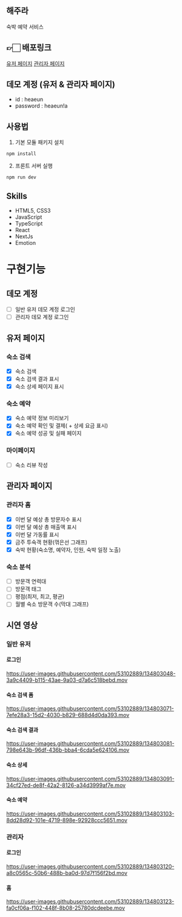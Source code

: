 ## 해주라
숙박 예약 서비스

## 👉🏻 배포링크
[유저 페이지](http://49.247.213.4:3000/)
[관리자 페이지](http://49.247.213.4:3000/admin/home)

## 데모 계정 (유저 & 관리자 페이지)
- id : heaeun
- password : heaeun!a

## 사용법
1. 기본 모듈 패키지 설치
```
npm install
```
2. 프론트 서버 실행
```
npm run dev
```
## Skills
- HTML5, CSS3
- JavaScript
- TypeScript
- React
- NextJs
- Emotion

# 구현기능
## 데모 계정
- [ ] 일반 유저 데모 계정 로그인 
- [ ] 관리자 데모 계정 로그인

## 유저 페이지
### 숙소 검색
- [x] 숙소 검색
- [x] 숙소 검색 결과 표시
- [x] 숙소 상세 페이지 표시
### 숙소 예약
- [x] 숙소 예약 정보 미리보기 
- [x] 숙소 예약 확인 및 결제( + 상세 요금 표시)
- [x] 숙소 예약 성공 및 실패 페이지
### 마이페이지
- [ ] 숙소 리뷰 작성

## 관리자 페이지
### 관리자 홈
- [x] 이번 달 예상 총 방문자수 표시
- [x] 이번 달 예상 총 매출액 표시
- [x] 이번 달 가동률 표시
- [x] 금주 투숙객 현황(꺾은선 그래프)
- [x] 숙박 현황(숙소명, 예약자, 인원, 숙박 일정 노출)
### 숙소 분석
- [ ] 방문객 연력대
- [ ] 방문객 태그
- [ ] 평점(최저, 최고, 평균)
- [ ] 월별 숙소 방문객 수(막대 그래프)

## 시연 영상
### 일반 유저
#### 로그인
https://user-images.githubusercontent.com/53102889/134803048-3a9c4409-b115-43ae-9a03-d7a6c518bebd.mov

#### 숙소 검색 폼
https://user-images.githubusercontent.com/53102889/134803071-7efe28a3-15d2-4030-b829-688d4d0da393.mov

#### 숙소 검색 결과
https://user-images.githubusercontent.com/53102889/134803081-798e643b-96df-436b-bba4-6cda5e624106.mov

#### 숙소 상세
https://user-images.githubusercontent.com/53102889/134803091-34cf27ed-de8f-42a2-8126-a34d3999af7e.mov

#### 숙소 예약
https://user-images.githubusercontent.com/53102889/134803103-8dd28d92-101e-4719-898e-92928ccc5651.mov


### 관리자
#### 로그인
https://user-images.githubusercontent.com/53102889/134803120-a8c0565c-50b6-488b-ba0d-97d7f156f2bd.mov

#### 홈
https://user-images.githubusercontent.com/53102889/134803123-fa0cf06a-f102-448f-8b08-25780dcdeebe.mov







